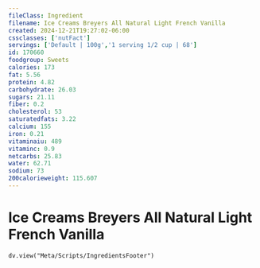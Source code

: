 ```yaml
---
fileClass: Ingredient
filename: Ice Creams Breyers All Natural Light French Vanilla
created: 2024-12-21T19:27:02-06:00
cssclasses: ['nutFact']
servings: ['Default | 100g','1 serving 1/2 cup | 68']
id: 170660
foodgroup: Sweets
calories: 173
fat: 5.56
protein: 4.82
carbohydrate: 26.03
sugars: 21.11
fiber: 0.2
cholesterol: 53
saturatedfats: 3.22
calcium: 155
iron: 0.21
vitaminaiu: 489
vitaminc: 0.9
netcarbs: 25.83
water: 62.71
sodium: 73
200calorieweight: 115.607
---
```


# Ice Creams Breyers All Natural Light French Vanilla

```dataviewjs
dv.view("Meta/Scripts/IngredientsFooter")
```